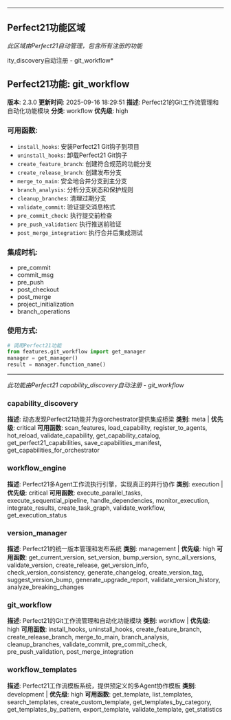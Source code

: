 

---
## Perfect21功能区域
_此区域由Perfect21自动管理，包含所有注册的功能_



ity_discovery自动注册 - git_workflow*











## Perfect21功能: git_workflow

**版本**: 2.3.0
**更新时间**: 2025-09-16 18:29:51
**描述**: Perfect21的Git工作流管理和自动化功能模块
**分类**: workflow
**优先级**: high

### 可用函数:
- `install_hooks`: 安装Perfect21 Git钩子到项目
- `uninstall_hooks`: 卸载Perfect21 Git钩子
- `create_feature_branch`: 创建符合规范的功能分支
- `create_release_branch`: 创建发布分支
- `merge_to_main`: 安全地合并分支到主分支
- `branch_analysis`: 分析分支状态和保护规则
- `cleanup_branches`: 清理过期分支
- `validate_commit`: 验证提交消息格式
- `pre_commit_check`: 执行提交前检查
- `pre_push_validation`: 执行推送前验证
- `post_merge_integration`: 执行合并后集成测试

### 集成时机:
- pre_commit
- commit_msg
- pre_push
- post_checkout
- post_merge
- project_initialization
- branch_operations

### 使用方式:
```python
# 调用Perfect21功能
from features.git_workflow import get_manager
manager = get_manager()
result = manager.function_name()
```

---
*此功能由Perfect21 capability_discovery自动注册 - git_workflow*

### capability_discovery
**描述**: 动态发现Perfect21功能并为@orchestrator提供集成桥梁
**类别**: meta | **优先级**: critical
**可用函数**: scan_features, load_capability, register_to_agents, hot_reload, validate_capability, get_capability_catalog, get_perfect21_capabilities, save_capabilities_manifest, get_capabilities_for_orchestrator

### workflow_engine
**描述**: Perfect21多Agent工作流执行引擎，实现真正的并行协作
**类别**: execution | **优先级**: critical
**可用函数**: execute_parallel_tasks, execute_sequential_pipeline, handle_dependencies, monitor_execution, integrate_results, create_task_graph, validate_workflow, get_execution_status

### version_manager
**描述**: Perfect21的统一版本管理和发布系统
**类别**: management | **优先级**: high
**可用函数**: get_current_version, set_version, bump_version, sync_all_versions, validate_version, create_release, get_version_info, check_version_consistency, generate_changelog, create_version_tag, suggest_version_bump, generate_upgrade_report, validate_version_history, analyze_breaking_changes

### git_workflow
**描述**: Perfect21的Git工作流管理和自动化功能模块
**类别**: workflow | **优先级**: high
**可用函数**: install_hooks, uninstall_hooks, create_feature_branch, create_release_branch, merge_to_main, branch_analysis, cleanup_branches, validate_commit, pre_commit_check, pre_push_validation, post_merge_integration

### workflow_templates
**描述**: Perfect21工作流模板系统，提供预定义的多Agent协作模板
**类别**: development | **优先级**: high
**可用函数**: get_template, list_templates, search_templates, create_custom_template, get_templates_by_category, get_templates_by_pattern, export_template, validate_template, get_statistics
